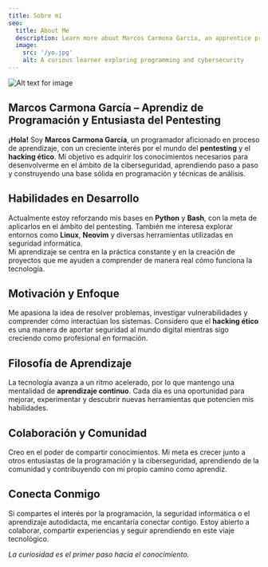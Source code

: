 ```yaml
---
title: Sobre mí
seo:
  title: About Me
  description: Learn more about Marcos Carmona García, an apprentice programmer passionate about learning, technology, and ethical hacking.
  image:
    src: '/yo.jpg'
    alt: A curious learner exploring programming and cybersecurity
---
```


![Alt text for image](/boca_cerrada.jpeg)

## Marcos Carmona García – Aprendiz de Programación y Entusiasta del Pentesting

**¡Hola!** Soy **Marcos Carmona García**, un programador aficionado en proceso de aprendizaje, con un creciente interés por el mundo del **pentesting** y el **hacking ético**. Mi objetivo es adquirir los conocimientos necesarios para desenvolverme en el ámbito de la ciberseguridad, aprendiendo paso a paso y construyendo una base sólida en programación y técnicas de análisis.

## Habilidades en Desarrollo

Actualmente estoy reforzando mis bases en **Python** y **Bash**, con la meta de aplicarlos en el ámbito del pentesting. También me interesa explorar entornos como **Linux**, **Neovim** y diversas herramientas utilizadas en seguridad informática.  
Mi aprendizaje se centra en la práctica constante y en la creación de proyectos que me ayuden a comprender de manera real cómo funciona la tecnología.

## Motivación y Enfoque

Me apasiona la idea de resolver problemas, investigar vulnerabilidades y comprender cómo interactúan los sistemas. Considero que el **hacking ético** es una manera de aportar seguridad al mundo digital mientras sigo creciendo como profesional en formación.

## Filosofía de Aprendizaje

La tecnología avanza a un ritmo acelerado, por lo que mantengo una mentalidad de **aprendizaje continuo**. Cada día es una oportunidad para mejorar, experimentar y descubrir nuevas herramientas que potencien mis habilidades.

## Colaboración y Comunidad

Creo en el poder de compartir conocimientos. Mi meta es crecer junto a otros entusiastas de la programación y la ciberseguridad, aprendiendo de la comunidad y contribuyendo con mi propio camino como aprendiz.

## Conecta Conmigo

Si compartes el interés por la programación, la seguridad informática o el aprendizaje autodidacta, me encantaría conectar contigo. Estoy abierto a colaborar, compartir experiencias y seguir aprendiendo en este viaje tecnológico.

_La curiosidad es el primer paso hacia el conocimiento._

